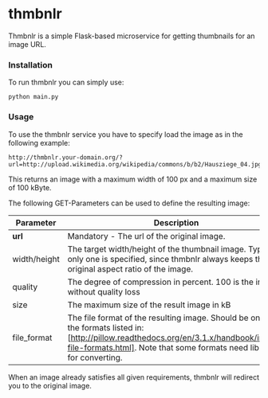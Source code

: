 thmbnlr
=======

Thmbnlr is a simple Flask-based microservice for getting thumbnails for an image URL.

### Installation
To run thmbnlr you can simply use:
```
python main.py
```


### Usage
To use the thmbnlr service you have to specify load the image as in the following example:
```
http://thmbnlr.your-domain.org/?url=http://upload.wikimedia.org/wikipedia/commons/b/b2/Hausziege_04.jpg&width=400&max_size=100
```

This returns an image with a maximum width of 100 px and a maximum size of 100 kByte.

The following GET-Parameters can be used to define the resulting image:

|  Parameter 	| Description  	|Default|
|---	|---	|--- |
| **url**  	| Mandatory - The url of the original image.   	|- |
| width/height  	| The target width/height of the thumbnail image.	Typically only one is specified, since thmbnlr always keeps the original aspect ratio of the image. | original width/height|
| quality  	| The degree of compression in percent. 100 is the image without quality loss	| 100|
| size  	| The maximum size of the result image in kB	| original size |
| file_format  	| The file format of the resulting image. Should be one of the formats listed in: [http://pillow.readthedocs.org/en/3.1.x/handbook/image-file-formats.html]. Note that some formats need libraries for converting. | original size |

When an image already satisfies all given requirements, thmbnlr will redirect you to the original image.


